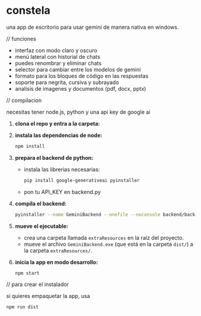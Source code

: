 # constela

una app de escritorio para usar gemini de manera nativa en windows.

// funciones

* interfaz con modo claro y oscuro
* menú lateral con historial de chats
* puedes renombrar y eliminar chats
* selector para cambiar entre los modelos de gemini
* formato para los bloques de código en las respuestas
* soporte para negrita, cursiva y subrayado
* analisis de imagenes y documentos (pdf, docx, pptx)

// compilacion 

necesitas tener node.js, python y una api key de google ai

1.  **clona el repo y entra a la carpeta:**

2.  **instala las dependencias de node:**
    ```bash
    npm install
    ```

3.  **prepara el backend de python:**
    * instala las librerias necesarias:
        ```bash
        pip install google-generativeai pyinstaller
        ```
    * pon tu API_KEY en backend.py

4.  **compila el backend:**
    ```bash
    pyinstaller --name GeminiBackend --onefile --noconsole backend/backend.py
    ```

5.  **mueve el ejecutable:**
    * crea una carpeta llamada `extraResources` en la raíz del proyecto.
    * mueve el archivo `GeminiBackend.exe` (que está en la carpeta `dist/`) a la carpeta `extraResources/`.

6.  **inicia la app en modo desarrollo:**
    ```bash
    npm start
    ```

// para crear el instalador

si quieres empaquetar la app, usa

```bash
npm run dist
```
